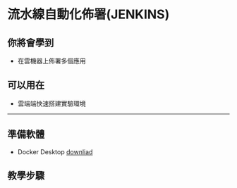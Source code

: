 # 流水線自動化佈署(JENKINS) #

## 你將會學到 ##
- 在雲機器上佈署多個應用


## 可以用在 ##
- 雲端端快速搭建實驗環境
---

## 準備軟體 ##
- Docker Desktop  [downliad](https://www.docker.com/get-started) 

## 教學步驟 ##








